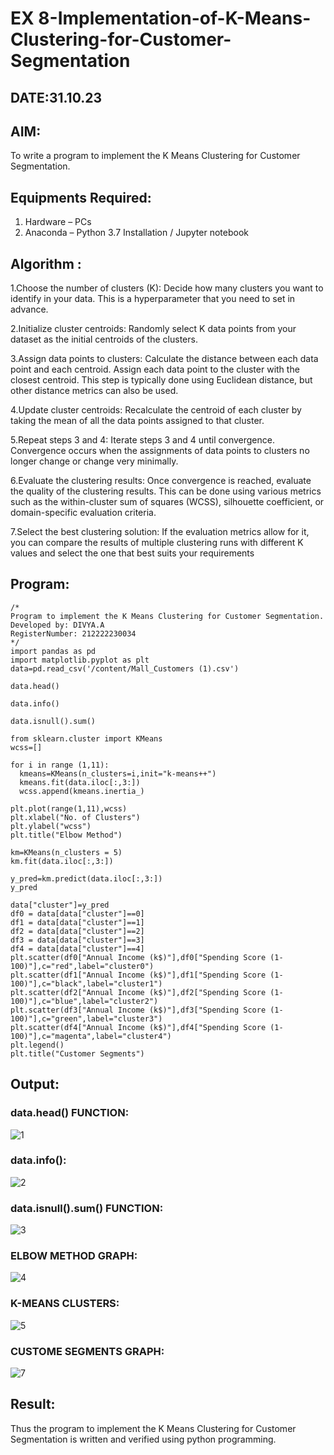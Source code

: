 # EX 8-Implementation-of-K-Means-Clustering-for-Customer-Segmentation
## DATE:31.10.23
## AIM:
To write a program to implement the K Means Clustering for Customer Segmentation.

## Equipments Required:
1. Hardware – PCs
2. Anaconda – Python 3.7 Installation / Jupyter notebook

## Algorithm :

1.Choose the number of clusters (K): Decide how many clusters you want to identify in your data. This is a hyperparameter that you need to set in advance.

2.Initialize cluster centroids: Randomly select K data points from your dataset as the initial centroids of the clusters.

3.Assign data points to clusters: Calculate the distance between each data point and each centroid. Assign each data point to the cluster with the closest centroid. This step is typically done using Euclidean distance, but other distance metrics can also be used.

4.Update cluster centroids: Recalculate the centroid of each cluster by taking the mean of all the data points assigned to that cluster.

5.Repeat steps 3 and 4: Iterate steps 3 and 4 until convergence. Convergence occurs when the assignments of data points to clusters no longer change or change very minimally.

6.Evaluate the clustering results: Once convergence is reached, evaluate the quality of the clustering results. This can be done using various metrics such as the within-cluster sum of squares (WCSS), silhouette coefficient, or domain-specific evaluation criteria.

7.Select the best clustering solution: If the evaluation metrics allow for it, you can compare the results of multiple clustering runs with different K values and select the one that best suits your requirements

## Program:
```
/*
Program to implement the K Means Clustering for Customer Segmentation.
Developed by: DIVYA.A
RegisterNumber: 212222230034 
*/
import pandas as pd
import matplotlib.pyplot as plt
data=pd.read_csv('/content/Mall_Customers (1).csv')

data.head()

data.info()

data.isnull().sum()

from sklearn.cluster import KMeans
wcss=[]

for i in range (1,11):
  kmeans=KMeans(n_clusters=i,init="k-means++")
  kmeans.fit(data.iloc[:,3:])
  wcss.append(kmeans.inertia_)

plt.plot(range(1,11),wcss)
plt.xlabel("No. of Clusters")
plt.ylabel("wcss")
plt.title("Elbow Method")

km=KMeans(n_clusters = 5)
km.fit(data.iloc[:,3:])

y_pred=km.predict(data.iloc[:,3:])
y_pred

data["cluster"]=y_pred
df0 = data[data["cluster"]==0]
df1 = data[data["cluster"]==1]
df2 = data[data["cluster"]==2]
df3 = data[data["cluster"]==3]
df4 = data[data["cluster"]==4]
plt.scatter(df0["Annual Income (k$)"],df0["Spending Score (1-100)"],c="red",label="cluster0")
plt.scatter(df1["Annual Income (k$)"],df1["Spending Score (1-100)"],c="black",label="cluster1")
plt.scatter(df2["Annual Income (k$)"],df2["Spending Score (1-100)"],c="blue",label="cluster2")
plt.scatter(df3["Annual Income (k$)"],df3["Spending Score (1-100)"],c="green",label="cluster3")
plt.scatter(df4["Annual Income (k$)"],df4["Spending Score (1-100)"],c="magenta",label="cluster4")
plt.legend()
plt.title("Customer Segments")

```

## Output:

### data.head() FUNCTION:
![1](https://github.com/Divya110205/Implementation-of-K-Means-Clustering-for-Customer-Segmentation/assets/119404855/29b517aa-d654-45ec-8344-ebad73bbb8cc)

### data.info():
![2](https://github.com/Divya110205/Implementation-of-K-Means-Clustering-for-Customer-Segmentation/assets/119404855/d944a753-c9a9-4c44-9c57-9abfa68a72cb)

### data.isnull().sum() FUNCTION:
![3](https://github.com/Divya110205/Implementation-of-K-Means-Clustering-for-Customer-Segmentation/assets/119404855/6cf1555f-473f-47ae-ae14-421c5d72bbed)

### ELBOW METHOD GRAPH:
![4](https://github.com/Divya110205/Implementation-of-K-Means-Clustering-for-Customer-Segmentation/assets/119404855/5a9e75f1-300f-499f-8a42-02d8d0d19016)

### K-MEANS CLUSTERS:
![5](https://github.com/Divya110205/Implementation-of-K-Means-Clustering-for-Customer-Segmentation/assets/119404855/90c8cc59-476e-45bd-9d23-de3818a610fe)

### CUSTOME SEGMENTS GRAPH:
![7](https://github.com/Divya110205/Implementation-of-K-Means-Clustering-for-Customer-Segmentation/assets/119404855/0492e693-1150-4c60-9983-c30c34880890)

## Result:
Thus the program to implement the K Means Clustering for Customer Segmentation is written and verified using python programming.
